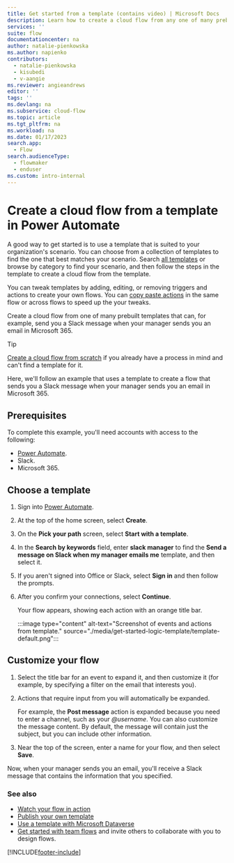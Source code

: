 ```yaml
---
title: Get started from a template (contains video) | Microsoft Docs
description: Learn how to create a cloud flow from any one of many prebuilt templates.
services: ''
suite: flow
documentationcenter: na
author: natalie-pienkowska
ms.author: napienko
contributors:
  - natalie-pienkowska
  - kisubedi
  - v-aangie
ms.reviewer: angieandrews
editor: ''
tags: ''
ms.devlang: na
ms.subservice: cloud-flow
ms.topic: article
ms.tgt_pltfrm: na
ms.workload: na
ms.date: 01/17/2023
search.app: 
  - Flow
search.audienceType: 
  - flowmaker
  - enduser
ms.custom: intro-internal
---
```


# Create a cloud flow from a template in Power Automate

A good way to get started is to use a template that is suited to your organization's scenario. You can choose from a collection of templates to find the one that best matches your scenario. Search [all templates](https://flow.microsoft.com/templates/) or browse by category to find your scenario, and then follow the steps in the template to create a cloud flow from the template.

You can tweak templates by adding, editing, or removing triggers and actions to create your own flows. You can [copy paste actions](/business-applications-release-notes/april19/microsoft-flow/copy-paste-actions) in the same flow or across flows to speed up the your tweaks.

Create a cloud flow from one of many prebuilt templates that can, for example, send you a Slack message when your manager sends you an email in Microsoft 365.

>[!TIP]
>[Create a cloud flow from scratch](get-started-logic-flow.md) if you already have a process in mind and can't find a template for it.

Here, we'll follow an example that uses a template to create a flow that sends you a Slack message when your manager sends you an email in Microsoft 365.

## Prerequisites

To complete this example, you'll need accounts with access to the following:

- [Power Automate](https://flow.microsoft.com).
- Slack.
- Microsoft 365.

## Choose a template

1. Sign into [Power Automate](https://flow.microsoft.com).

1. At the top of the home screen, select **Create**.

1. On the **Pick your path** screen, select **Start with a template**.

1. In the **Search by keywords** field, enter **slack manager** to find the **Send a message on Slack when my manager emails me** template, and then select it.

1. If you aren't signed into Office or Slack, select **Sign in** and then follow the prompts.

1. After you confirm your connections, select **Continue**.

    Your flow appears, showing each action with an orange title bar.

   :::image type="content" alt-text="Screenshot of events and actions from template." source="./media/get-started-logic-template/template-default.png":::

## Customize your flow

1. Select the title bar for an event to expand it, and then customize it (for example, by specifying a filter on the email that interests you).

1. Actions that require input from you will automatically be expanded.
  
    For example, the **Post message** action is expanded because you need to enter a channel, such as your *\@username*. You can also customize the message content. By default, the message will contain just the subject, but you can include other information.

1. Near the top of the screen, enter a name for your flow, and then select **Save**.


Now, when your manager sends you an email, you'll receive a Slack message that contains the information that you specified.

### See also

- [Watch your flow in action](see-a-flow-run.md)
- [Publish your own template](publish-a-template.md)
- [Use a template with Microsoft Dataverse](common-data-model-intro.md)
- [Get started with team flows](create-team-flows.md) and invite others to collaborate with you to design flows.



[!INCLUDE[footer-include](includes/footer-banner.md)]
